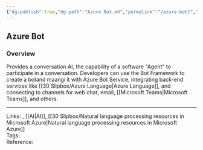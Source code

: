 ```yaml
---
{"dg-publish":true,"dg-path":"Azure Bot.md","permalink":"/azure-bot/","tags":["notes"]}
---
```



## Azure Bot

### Overview

Provides a conversation AI, the capability of a software "Agent" to participate in a conversation. Developers can use the Bot Framework to create a botand maangi it with Azure Bot Service, integrating back-end services like [[30 Slipbox/Azure Language\|Azure Language]], and connecting to channels for web chat, email, [[Microsoft Teams\|Microsoft Teams]], and others.

---

Links: , [[AI\|AI]], [[30 Slipbox/Natural language processing resources in Microsoft Azure\|Natural language processing resources in Microsoft Azure]]  
Tags:  
Reference:
